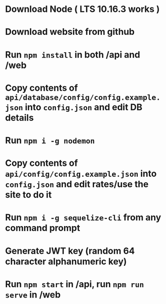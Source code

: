 # Download Node ( LTS 10.16.3 works )
# Download website from github
# Run `npm install` in both /api and /web
# Copy contents of `api/database/config/config.example.json` into `config.json` and edit DB details
# Run `npm i -g nodemon`
# Copy contents of `api/config/config.example.json` into `config.json` and edit rates/use the site to do it
# Run `npm i -g sequelize-cli` from any command prompt
# Generate JWT key (random 64 character alphanumeric key)


# Run `npm start` in /api, run `npm run serve` in /web